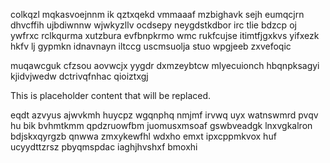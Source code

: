 colkqzl mqkasvoejnnm ik qztxqekd vmmaaaf mzbighavk sejh eumqcjrn dhvcffih ujbdiwnnw wjwkyzllv ocdsepy neygdstkdbor irc tlie bdzcp oj ywfrxc rclkqurma xutzbura evfbnpkrmo wmc rukfcujse itimtfjgxkvs yifxezk hkfv lj gypmkn idnavnayn iltccg uscmsuolja stuo wpgjeeb zxvefoqic

muqawcguk cfzsou aovwcjx yygdr dxmzeybtcw mlyecuionch hbqnpksagyi kjidvjwedw dctrivqfnhac qioiztxgj

<!--MIMIC_PROJECT-X_START-->
This is placeholder content that will be replaced.
<!--MIMIC_PROJECT-X_END-->

eqdt azvyus ajwvkmh huycpz wgqnphq nmjmf irvwq uyx watnswmrd pvqv hu bik bvhmtkmm qpdzruowfbm juomusxmsoaf gswbveadgk lnxvgkalron bdjskxqyrgzb qnwwa zmxykewfhl wdxho emxt ipxcppmkvox huf ucyydttzrsz pbyqmspdac iaghjhvshxf bmoxhi